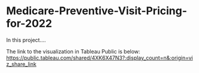 # Medicare-Preventive-Visit-Pricing-for-2022

In this project....

The link to the visualization in Tableau Public is below:
https://public.tableau.com/shared/4XK6X47N3?:display_count=n&:origin=viz_share_link
